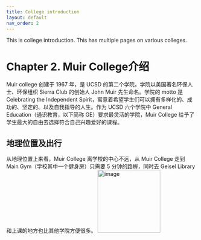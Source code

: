 ```yaml
---
title: College introduction
layout: default
nav_order: 2
---
```



This is college introduction. 
This has multiple pages on various colleges. 

# Chapter 2. Muir College介绍
Muir college 创建于 1967 年，是 UCSD 的第二个学院。学院以美国著名环保人士、环保组织 Sierra Club 的创始人 John Muir 先生命名。学院的 motto 是 Celebrating the Independent Spirit，寓意着希望学生们可以拥有多样化的、成功的、坚定的、以及自我指导的人生。作为 UCSD 六个学院中 General Education（通识教育，以下简称 GE）要求最灵活的学院，Muir College 给予了学生最大的自由去选择符合自己兴趣爱好的课程。
## 地理位置及出行
从地理位置上来看，Muir College 离学校的中心不远，从 Muir College 走到 Main Gym（学校其中一个健身房）只需要 5 分钟的路程，同时去 Geisel Library 和上课的地方也比其他学院方便很多。
<img width="166" alt="image" src="https://github.com/ucsd-cssa-official/city-to-journey/assets/108479759/78fb2d20-635c-4d02-ba2f-6314a40f6cef">
